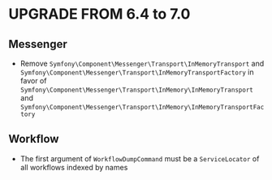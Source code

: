 UPGRADE FROM 6.4 to 7.0
=======================

Messenger
---------

 * Remove `Symfony\Component\Messenger\Transport\InMemoryTransport` and
   `Symfony\Component\Messenger\Transport\InMemoryTransportFactory` in favor of
   `Symfony\Component\Messenger\Transport\InMemory\InMemoryTransport` and
   `Symfony\Component\Messenger\Transport\InMemory\InMemoryTransportFactory`

Workflow
--------

 * The first argument of `WorkflowDumpCommand` must be a `ServiceLocator` of all
   workflows indexed by names
